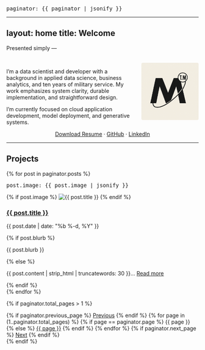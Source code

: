 <pre>paginator: {{ paginator | jsonify }}</pre>

---
layout: home
title: Welcome
---

Presented simply —

<div style="max-width: 700px; margin: 0 auto; padding-top: 1rem;">

  <img src="assets/images/logo.png" alt="headshot" style="width: 150px; float: right; margin-left: 20px; border-radius: 4px;">

  <p>
    I’m a data scientist and developer with a background in applied data science, business analytics, and ten years of military service.
    My work emphasizes system clarity, durable implementation, and straightforward design.
  </p>

  <p>
    I’m currently focused on cloud application development, model deployment, and generative systems.
  </p>

  <p style="text-align: center">
    <a href="placeholder">Download Resume</a> ·
    <a href="https://github.com/MylesTym">GitHub</a> ·
    <a href="https://www.linkedin.com/in/myles-tym/">LinkedIn</a>
  </p>

</div>

---

## Projects

{% for post in paginator.posts %}
  <pre>post.image: {{ post.image | jsonify }}</pre>
  <div class="post-item">
    {% if post.image %}
      <img src="{{ post.image | relative_url }}" alt="{{ post.title }}" class="post-image">
    {% endif %}
    <div class="post-content">
      <h3><a href="{{ post.url | relative_url }}">{{ post.title }}</a></h3>
      <p class="post-date">{{ post.date | date: "%b %-d, %Y" }}</p>
      {% if post.blurb %}
        <p>{{ post.blurb }}</p>
      {% else %}
        <p>
          {{ post.content | strip_html | truncatewords: 30 }}...
          <a href="{{ post.url | relative_url }}">Read more</a>
        </p>
      {% endif %}
    </div>
  </div>
{% endfor %}

{% if paginator.total_pages > 1 %}
  <nav class="pagination" role="navigation">
    {% if paginator.previous_page %}
      <a href="{{ paginator.previous_page_path | relative_url }}" class="previous">Previous</a>
    {% endif %}
    {% for page in (1..paginator.total_pages) %}
      {% if page == paginator.page %}
        <span class="page current">{{ page }}</span>
      {% else %}
        <a href="{{ paginator.paginate_path | replace: ':num', page | relative_url }}">{{ page }}</a>
      {% endif %}
    {% endfor %}
    {% if paginator.next_page %}
      <a href="{{ paginator.next_page_path | relative_url }}" class="next">Next</a>
    {% endif %}
  </nav>
{% endif %}
